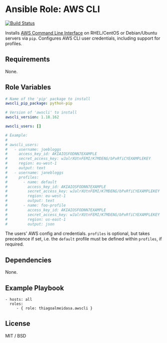 Ansible Role: AWS CLI
=========

[![Build Status](https://travis-ci.org/thiagoalmeidasa/ansible-role-awscli.svg?branch=master)](https://travis-ci.org/thiagoalmeidasa/ansible-role-awscli)

Installs [AWS Command Line Interface](https://aws.amazon.com/cli/) on RHEL/CentOS or Debian/Ubuntu servers via `pip`. Configures AWS CLI user credentials, including support for profiles.

Requirements
------------

None.

Role Variables
--------------

```yml
# Name of the 'pip' package to install
awscli_pip_package: python-pip

# Version of 'awscli' to install
awscli_version: 1.18.162
```

```yml
awscli_users: []

# Example:
#
# awscli_users:
#   - username: joebloggs
#     access_key_id: AKIAIOSFODNN7EXAMPLE
#     secret_access_key: wJalrXUtnFEMI/K7MDENG/bPxRfiCYEXAMPLEKEY
#     region: eu-west-1
#     output: text
#   - username: janebloggs
#     profiles:
#       - name: default
#         access_key_id: AKIAIOSFODNN7EXAMPLE
#         secret_access_key: wJalrXUtnFEMI/K7MDENG/bPxRfiCYEXAMPLEKEY
#         region: eu-west-1
#         output: text
#       - name: foo-profile
#         access_key_id: AKIAIOSFODNN7EXAMPLE
#         secret_access_key: wJalrXUtnFEMI/K7MDENG/bPxRfiCYEXAMPLEKEY
#         region: us-east-1
#         output: json
```
The users' AWS config and credentials. `profiles` is optional, but takes precedence if set, i.e. the `default` profile must be defined within `profiles`, if required.

Dependencies
------------

None.

Example Playbook
----------------

    - hosts: all
      roles:
         - { role: thiagoalmeidasa.awscli }

License
-------

MIT / BSD
